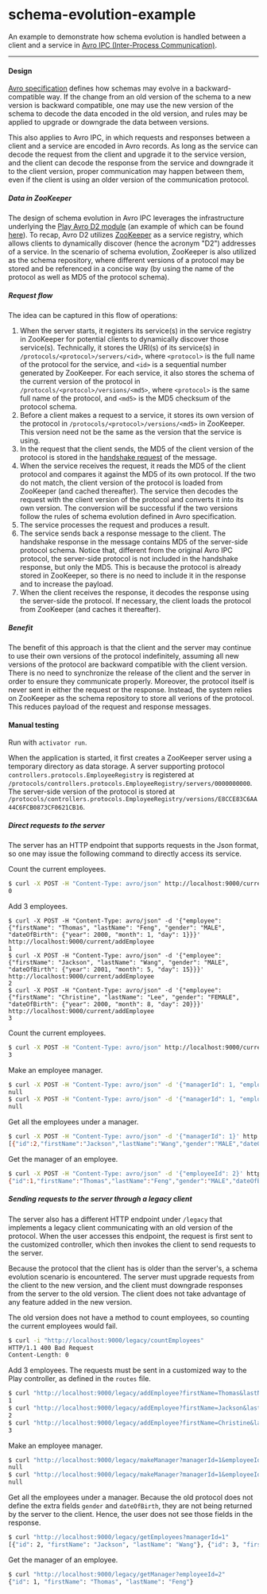 schema-evolution-example
=========

An example to demonstrate how schema evolution is handled between a client and a service in [Avro IPC (Inter-Process Communication)](http://avro.apache.org/docs/current/spec.html#Protocol+Declaration).

---

#### Design

[Avro specification](https://avro.apache.org/docs/current/spec.html) defines how schemas may evolve in a backward-compatible way. If the change from an old version of the schema to a new version is backward compatible, one may use the new version of the schema to decode the data encoded in the old version, and rules may be applied to upgrade or downgrade the data between versions.

This also applies to Avro IPC, in which requests and responses between a client and a service are encoded in Avro records. As long as the service can decode the request from the client and upgrade it to the service version, and the client can decode the response from the service and downgrade it to the client version, proper communication may happen between them, even if the client is using an older version of the communication protocol.

##### Data in ZooKeeper

The design of schema evolution in Avro IPC leverages the infrastructure underlying the [Play Avro D2 module](https://github.com/tfeng/play-mods/tree/master/avro-d2) (an example of which can be found [here](https://github.com/tfeng/play-mods-examples/tree/master/avro-d2-example)). To recap, Avro D2 utilizes [ZooKeeper](http://zookeeper.apache.org/) as a service registry, which allows clients to dynamically discover (hence the acronym "D2") addresses of a service. In the scenario of schema evolution, ZooKeeper is also utilized as the schema repository, where different versions of a protocol may be stored and be referenced in a concise way (by using the name of the protocol as well as MD5 of the protocol schema).

##### Request flow

The idea can be captured in this flow of operations:

1. When the server starts, it registers its service(s) in the service registry in ZooKeeper for potential clients to dynamically discover those service(s). Technically, it stores the URI(s) of its service(s) in ```/protocols/<protocol>/servers/<id>```, where ```<protocol>``` is the full name of the protocol for the service, and ```<id>``` is a sequential number generated by ZooKeeper. For each service, it also stores the schema of the current version of the protocol in ```/protocols/<protocol>/versions/<md5>```, where ```<protocol>``` is the same full name of the protocol, and ```<md5>``` is the MD5 checksum of the protocol schema.
2. Before a client makes a request to a service, it stores its own version of the protocol in ```/protocols/<protocol>/versions/<md5>``` in ZooKeeper. This version need not be the same as the version that the service is using.
3. In the request that the client sends, the MD5 of the client version of the protocol is stored in the [handshake request](http://avro.apache.org/docs/current/spec.html#handshake) of the message.
4. When the service receives the request, it reads the MD5 of the client protocol and compares it against the MD5 of its own protocol. If the two do not match, the client version of the protocol is loaded from ZooKeeper (and cached thereafter). The service then decodes the request with the client version of the protocol and converts it into its own version. The conversion will be successful if the two versions follow the rules of schema evolution defined in Avro specification.
5. The service processes the request and produces a result.
6. The service sends back a response message to the client. The handshake response in the message contains MD5 of the server-side protocol schema. Notice that, different from the original Avro IPC protocol, the server-side protocol is not included in the handshake response, but only the MD5. This is because the protocol is already stored in ZooKeeper, so there is no need to include it in the response and to increase the payload.
7. When the client receives the response, it decodes the response using the server-side the protocol. If necessary, the client loads the protocol from ZooKeeper (and caches it thereafter).

##### Benefit

The benefit of this approach is that the client and the server may continue to use their own versions of the protocol indefinitely, assuming all new versions of the protocol are backward compatible with the client version. There is no need to synchronize the release of the client and the server in order to ensure they communicate properly. Moreover, the protocol itself is never sent in either the request or the response. Instead, the system relies on ZooKeeper as the schema repository to store all verions of the protocol. This reduces payload of the request and response messages.

#### Manual testing

Run with ```activator run```.

When the application is started, it first creates a ZooKeeper server using a temporary directory as data storage. A server supporting protocol ```controllers.protocols.EmployeeRegistry``` is registered at ```/protocols/controllers.protocols.EmployeeRegistry/servers/0000000000```. The server-side version of the protocol is stored at ```/protocols/controllers.protocols.EmployeeRegistry/versions/E8CCE83C6AA44C6FCB0873CF0621CB16```.

##### Direct requests to the server

The server has an HTTP endpoint that supports requests in the Json format, so one may issue the following command to directly access its service.

Count the current employees.
```bash
$ curl -X POST -H "Content-Type: avro/json" http://localhost:9000/current/countEmployees
0
```

Add 3 employees.
```
$ curl -X POST -H "Content-Type: avro/json" -d '{"employee": {"firstName": "Thomas", "lastName": "Feng", "gender": "MALE", "dateOfBirth": {"year": 2000, "month": 1, "day": 1}}}' http://localhost:9000/current/addEmployee
1
$ curl -X POST -H "Content-Type: avro/json" -d '{"employee": {"firstName": "Jackson", "lastName": "Wang", "gender": "MALE", "dateOfBirth": {"year": 2001, "month": 5, "day": 15}}}' http://localhost:9000/current/addEmployee
2
$ curl -X POST -H "Content-Type: avro/json" -d '{"employee": {"firstName": "Christine", "lastName": "Lee", "gender": "FEMALE", "dateOfBirth": {"year": 2000, "month": 8, "day": 20}}}' http://localhost:9000/current/addEmployee
3
```

Count the current employees.
```bash
$ curl -X POST -H "Content-Type: avro/json" http://localhost:9000/current/countEmployees
3
```

Make an employee manager.
```bash
$ curl -X POST -H "Content-Type: avro/json" -d '{"managerId": 1, "employeeId": 2}' http://localhost:9000/current/makeManager
null
$ curl -X POST -H "Content-Type: avro/json" -d '{"managerId": 1, "employeeId": 3}' http://localhost:9000/current/makeManager
null
```

Get all the employees under a manager.
```bash
$ curl -X POST -H "Content-Type: avro/json" -d '{"managerId": 1}' http://localhost:9000/current/getEmployees
[{"id":2,"firstName":"Jackson","lastName":"Wang","gender":"MALE","dateOfBirth":{"year":2001,"month":5,"day":15}},{"id":3,"firstName":"Christine","lastName":"Lee","gender":"FEMALE","dateOfBirth":{"year":2000,"month":8,"day":20}}]
```

Get the manager of an employee.
```bash
$ curl -X POST -H "Content-Type: avro/json" -d '{"employeeId": 2}' http://localhost:9000/current/getManager
{"id":1,"firstName":"Thomas","lastName":"Feng","gender":"MALE","dateOfBirth":{"year":2000,"month":1,"day":1}}
```

##### Sending requests to the server through a legacy client

The server also has a different HTTP endpoint under ```/legacy``` that implements a legacy client communicating with an old version of the protocol. When the user accesses this endpoint, the request is first sent to the customized controller, which then invokes the client to send requests to the server.

Because the protocol that the client has is older than the server's, a schema evolution scenario is encountered. The server must upgrade requests from the client to the new version, and the client must downgrade responses from the server to the old version. The client does not take advantage of any feature added in the new version.

The old version does not have a method to count employees, so counting the current employees would fail.
```bash
$ curl -i "http://localhost:9000/legacy/countEmployees"
HTTP/1.1 400 Bad Request
Content-Length: 0
```

Add 3 employees. The requests must be sent in a customized way to the Play controller, as defined in the ```routes``` file.
```bash
$ curl "http://localhost:9000/legacy/addEmployee?firstName=Thomas&lastName=Feng"
1
$ curl "http://localhost:9000/legacy/addEmployee?firstName=Jackson&lastName=Wang"
2
$ curl "http://localhost:9000/legacy/addEmployee?firstName=Christine&lastName=Lee"
3
```

Make an employee manager.
```bash
$ curl "http://localhost:9000/legacy/makeManager?managerId=1&employeeId=2"
null
$ curl "http://localhost:9000/legacy/makeManager?managerId=1&employeeId=3"
null
```

Get all the employees under a manager. Because the old protocol does not define the extra fields ```gender``` and ```dateOfBirth```, they are not being returned by the server to the client. Hence, the user does not see those fields in the response.
```bash
$ curl "http://localhost:9000/legacy/getEmployees?managerId=1"
[{"id": 2, "firstName": "Jackson", "lastName": "Wang"}, {"id": 3, "firstName": "Christine", "lastName": "Lee"}]
```

Get the manager of an employee.
```bash
$ curl "http://localhost:9000/legacy/getManager?employeeId=2"
{"id": 1, "firstName": "Thomas", "lastName": "Feng"}
```
